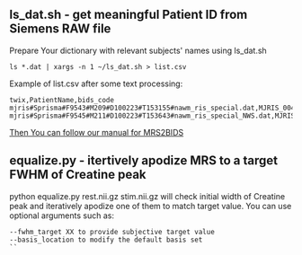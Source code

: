 ## ls_dat.sh - get meaningful Patient ID from Siemens RAW file

Prepare Your dictionary with relevant subjects' names using ls_dat.sh

```
ls *.dat | xargs -n 1 ~/ls_dat.sh > list.csv
```

Example of list.csv after some text processing:
```
twix,PatientName,bids_code
mjris#Sprisma#F9543#M209#D100223#T153155#nawm_ris_special.dat,MJRIS_004,4
mjris#Sprisma#F9545#M211#D100223#T153643#nawm_ris_special_NWS.dat,MJRIS_004,4
```

[Then You can follow our manual for MRS2BIDS](MRS2BIDS.md)

## equalize.py - itertively apodize MRS to a target FWHM of Creatine peak

python equalize.py rest.nii.gz stim.nii.gz will check initial width of Creatine peak and iteratively apodize one of them to match target value. You can use optional arguments such as:
```
--fwhm_target XX to provide subjective target value
--basis_location to modify the default basis set
``


